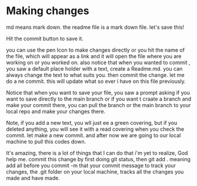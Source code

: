 # Making changes

md means mark down. the readme file is a mark down file. let's save this!

Hit the commit button to save it.


you can use the pen Icon to make changes directly or you hit the name of the file, which will appear as a link and it will open the file where 
you are working on or you worked on.
also notice that when you wanted to commit , you saw a default place holder with a text, create a Readme.md.  you can always change the text to what suits you. then commit the change.
let me do a ne commit. this will update what so ever i have on this file previously.

Notice that when you want to save your file, you saw a prompt asking if you want to save directly to the main branch or if you want t craate a branch and make your commit there, you can pull the branch or the main branch to your local repo and make your changes there.

Note, if you add a new text, you wll just ee a green covering, but if you deleted anything, you will see it with a read covering when you check the commit. let make a new commit. and after now we are going to our local machine to pull this codes down.

It's amazing, there is a lot of things that I can do that i'm yet to realize, God help me.
commit this change by first doing git status, then git add . meaning add all before you commit -m that your commit message to track your changes, the .git folder on your local machine, tracks all the changes you made and have made.
